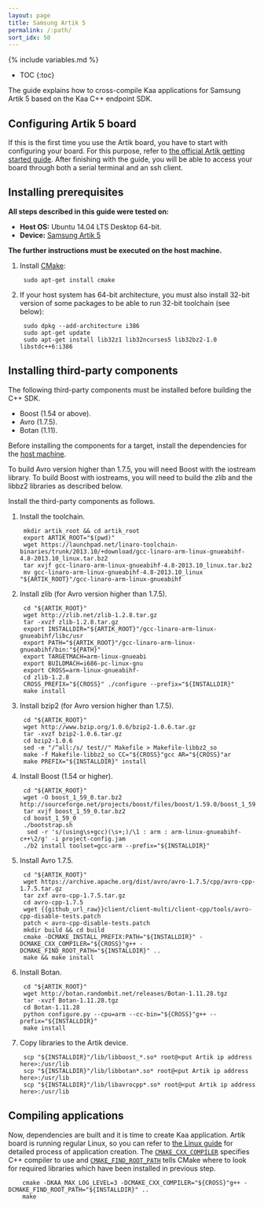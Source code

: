 ```yaml
---
layout: page
title: Samsung Artik 5
permalink: /:path/
sort_idx: 50
---
```


{% include variables.md %}

* TOC
{:toc}

The guide explains how to cross-compile Kaa applications for Samsung Artik 5 based on the Kaa C++ endpoint SDK.

## Configuring Artik 5 board

If this is the first time you use the Artik board, you have to start with configuring your board.
For this purpose, refer to [the official Artik getting started guide](https://developer.artik.io/documentation/getting-started-beta/).
After finishing with the guide, you will be able to access your board through both a serial terminal and an ssh client.

## Installing prerequisites

**All steps described in this guide were tested on:**

 - **Host OS:** Ubuntu 14.04 LTS Desktop 64-bit.
 - **Device:** [Samsung Artik 5](https://www.artik.io/modules/overview/artik-5/)

 **The further instructions must be executed on the host machine.**

1. Install [CMake](https://cmake.org/):

        sudo apt-get install cmake

1. If your host system has 64-bit architecture, you must also install 32-bit version of some packages to be able to run 32-bit toolchain (see below):

        sudo dpkg --add-architecture i386
        sudo apt-get update
        sudo apt-get install lib32z1 lib32ncurses5 lib32bz2-1.0 libstdc++6:i386

## Installing third-party components

The following third-party components must be installed before building the C++ SDK.

- Boost (1.54 or above).
- Avro (1.7.5).
- Botan (1.11).

Before installing the components for a target, install the dependencies for the [host machine]({{root_url}Programming-guide/Using-Kaa-endpoint-SDKs/C++/SDK-Linux/#Dependencies).

To build Avro version higher than 1.7.5, you will need Boost with the iostream library.
To build Boost with iostreams, you will need to build the zlib and the libbz2 libraries as described below.

Install the third-party components as follows.

1. Install the toolchain.

        mkdir artik_root && cd artik_root
        export ARTIK_ROOT="$(pwd)"
        wget https://launchpad.net/linaro-toolchain-binaries/trunk/2013.10/+download/gcc-linaro-arm-linux-gnueabihf-4.8-2013.10_linux.tar.bz2
        tar xvjf gcc-linaro-arm-linux-gnueabihf-4.8-2013.10_linux.tar.bz2
        mv gcc-linaro-arm-linux-gnueabihf-4.8-2013.10_linux "${ARTIK_ROOT}"/gcc-linaro-arm-linux-gnueabihf

1. Install zlib (for Avro version higher than 1.7.5).

        cd "${ARTIK_ROOT}"
        wget http://zlib.net/zlib-1.2.8.tar.gz
        tar -xvzf zlib-1.2.8.tar.gz
        export INSTALLDIR="${ARTIK_ROOT}"/gcc-linaro-arm-linux-gnueabihf/libc/usr
        export PATH="${ARTIK_ROOT}"/gcc-linaro-arm-linux-gnueabihf/bin:"${PATH}"
        export TARGETMACH=arm-linux-gnueabi
        export BUILDMACH=i686-pc-linux-gnu
        export CROSS=arm-linux-gnueabihf-
        cd zlib-1.2.8
        CROSS_PREFIX="${CROSS}" ./configure --prefix="${INSTALLDIR}"
        make install

1. Install bzip2 (for Avro version higher than 1.7.5).

        cd "${ARTIK_ROOT}"
        wget http://www.bzip.org/1.0.6/bzip2-1.0.6.tar.gz
        tar -xvzf bzip2-1.0.6.tar.gz
        cd bzip2-1.0.6
        sed -e "/^all:/s/ test//" Makefile > Makefile-libbz2_so
        make -f Makefile-libbz2_so CC="${CROSS}"gcc AR="${CROSS}"ar
        make PREFIX="${INSTALLDIR}" install


1. Install Boost (1.54 or higher).

        cd "${ARTIK_ROOT}"
        wget -O boost_1_59_0.tar.bz2 http://sourceforge.net/projects/boost/files/boost/1.59.0/boost_1_59_0.tar.bz2/download
        tar xvjf boost_1_59_0.tar.bz2
        cd boost_1_59_0
        ./bootstrap.sh
         sed -r 's/(using\s+gcc)(\s+;)/\1 : arm : arm-linux-gnueabihf-c++\2/g' -i project-config.jam
        ./b2 install toolset=gcc-arm --prefix="${INSTALLDIR}"

1. Install Avro 1.7.5.

        cd "${ARTIK_ROOT}"
        wget https://archive.apache.org/dist/avro/avro-1.7.5/cpp/avro-cpp-1.7.5.tar.gz
        tar zxf avro-cpp-1.7.5.tar.gz
        cd avro-cpp-1.7.5
        wget {{github_url_raw}}client/client-multi/client-cpp/tools/avro-cpp-disable-tests.patch
        patch < avro-cpp-disable-tests.patch
        mkdir build && cd build
        cmake -DCMAKE_INSTALL_PREFIX:PATH="${INSTALLDIR}" -DCMAKE_CXX_COMPILER="${CROSS}"g++ -DCMAKE_FIND_ROOT_PATH="${INSTALLDIR}" ..
        make && make install

1. Install Botan.

        cd "${ARTIK_ROOT}"
        wget http://botan.randombit.net/releases/Botan-1.11.28.tgz
        tar -xvzf Botan-1.11.28.tgz
        cd Botan-1.11.28
        python configure.py --cpu=arm --cc-bin="${CROSS}"g++ --prefix="${INSTALLDIR}"
        make install

1. Copy libraries to the Artik device.

        scp "${INSTALLDIR}"/lib/libboost_*.so* root@<put Artik ip address here>:/usr/lib
        scp "${INSTALLDIR}"/lib/libbotan*.so* root@<put Artik ip address here>:/usr/lib
        scp "${INSTALLDIR}"/lib/libavrocpp*.so* root@<put Artik ip address here>:/usr/lib

## Compiling applications

Now, dependencies are built and it is time to create Kaa application.
Artik board is running regular Linux, so you can refer to [the Linux guide]({{root_url}}/Programming-guide/Using-Kaa-endpoint-SDKs/C++/SDK-Linux/#code) for detailed process of application creation.
The [`CMAKE_CXX_COMPILER`](https://cmake.org/cmake/help/v3.0/variable/CMAKE_LANG_COMPILER.html) specifies C++ compiler to use and [`CMAKE_FIND_ROOT_PATH`](https://cmake.org/cmake/help/v3.0/variable/CMAKE_FIND_ROOT_PATH.html) tells CMake where to look for required libraries which have been installed in previous step.

        cmake -DKAA_MAX_LOG_LEVEL=3 -DCMAKE_CXX_COMPILER="${CROSS}"g++ -DCMAKE_FIND_ROOT_PATH="${INSTALLDIR}" ..
        make

